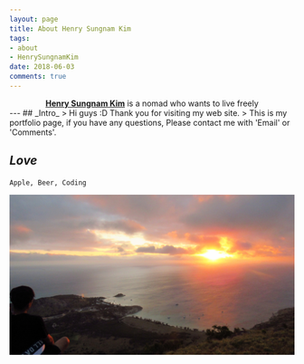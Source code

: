 ```yaml
---
layout: page
title: About Henry Sungnam Kim
tags:
- about
- HenrySungnamKim
date: 2018-06-03
comments: true
---
```


<center><a href="https://HenrySungnamKim.github.io"><b>Henry Sungnam Kim</b></a> is a nomad who wants to live freely</center>
---
## _Intro_
> Hi guys :D Thank you for visiting my web site.  
>  This is my portfolio page, if you have any questions,    
Please contact me with 'Email' or 'Comments'.

## _Love_
~~~
Apple, Beer, Coding   
~~~
![LizardSunset](/assets/img/LizardSunset.jpeg)

